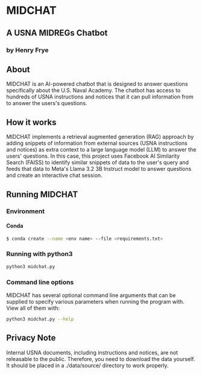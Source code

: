 # MIDCHAT

## A USNA MIDREGs Chatbot

### by Henry Frye

## About

MIDCHAT is an AI-powered chatbot that is designed to answer questions specifically about the U.S. Naval Academy. The chatbot has access to hundreds of USNA instructions and notices that it can pull information from to answer the users's questions.

## How it works

MIDCHAT implements a retrieval augmented generation (RAG) approach by adding snippets of information from external sources (USNA instructions and notices) as extra context to a large language model (LLM) to answer the users' questions. In this case, this project uses Facebook AI Similarity Search (FAISS) to identify similar snippets of data to the user's query and feeds that data to Meta's Llama 3.2 3B Instruct model to answer questions and create an interactive chat session.

## Running MIDCHAT

### Environment

#### Conda

```bash
$ conda create --name <env name> --file <requirements.txt>
```

### Running with python3

```bash
python3 midchat.py
```

### Command line options

MIDCHAT has several optional command line arguments that can be supplied to specify various parameters when running the program with. View all of them with:

```bash
python3 midchat.py --help
```

## Privacy Note

Internal USNA documents, including instructions and notices, are not releasable to the public. Therefore, you need to download the data yourself. It should be placed in a ./data/source/ directory to work properly.
